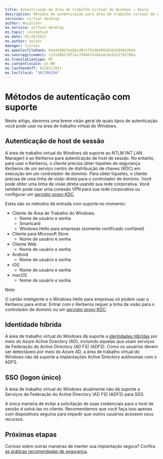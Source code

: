```yaml
---
title: Autenticação de área de trabalho virtual do Windows – Azure
description: Métodos de autenticação para área de trabalho virtual do Windows.
services: virtual-desktop
author: Heidilohr
ms.service: virtual-desktop
ms.topic: conceptual
ms.date: 02/26/2021
ms.author: helohr
manager: lizross
ms.openlocfilehash: 04a4366bfee6b1d9c5f52d649910163269962684
ms.sourcegitcommit: c27a20b278f2ac758447418ea4c8c61e27927d6a
ms.translationtype: MT
ms.contentlocale: pt-BR
ms.lasthandoff: 03/03/2021
ms.locfileid: "101709250"
---
```

# <a name="supported-authentication-methods"></a>Métodos de autenticação com suporte

Neste artigo, daremos uma breve visão geral de quais tipos de autenticação você pode usar na área de trabalho virtual do Windows.

## <a name="session-host-authentication"></a>Autenticação de host de sessão

A área de trabalho virtual do Windows dá suporte ao NTLM (NT LAN Manager) e ao Kerberos para autenticação de host de sessão. No entanto, para usar o Kerberos, o cliente precisa obter tíquetes de segurança Kerberos de um serviço centro de distribuição de chaves (KDC) em execução em um controlador de domínio. Para obter tíquetes, o cliente precisa de uma linha de visão direta para o controlador de domínio. Você pode obter uma linha de visão direta usando sua rede corporativa. Você também pode usar uma conexão VPN para sua rede corporativa ou configurar um [servidor proxy KDC](key-distribution-center-proxy.md).

Estes são os métodos de entrada com suporte no momento:

- Cliente de Área de Trabalho do Windows
    - Nome de usuário e senha
    - Smartcard
    - Windows Hello para empresas (somente certificado confiável)
- Cliente para Microsoft Store
    - Nome de usuário e senha
- Cliente Web
    - Nome de usuário e senha
- Android
    - Nome de usuário e senha
- iOS
    - Nome de usuário e senha
- macOS
    - Nome de usuário e senha

>[!NOTE]
>O cartão inteligente e o Windows Hello para empresas só podem usar o Kerberos para entrar. Entrar com o Kerberos requer a linha de visão para o controlador de domínio ou um [servidor proxy KDC](key-distribution-center-proxy.md).

## <a name="hybrid-identity"></a>Identidade híbrida

A área de trabalho virtual do Windows dá suporte a [identidades híbridas](../active-directory/hybrid/whatis-hybrid-identity.md) por meio do Azure Active Directory (AD), incluindo aquelas que usam serviços de Federação do Active Directory (AD FS) (ADFS). Como os usuários devem ser detectáveis por meio do Azure AD, a área de trabalho virtual do Windows não dá suporte a implantações Active Directory autônomas com o ADFS.

## <a name="single-sign-on-sso"></a>SSO (logon único)

A área de trabalho virtual do Windows atualmente não dá suporte a Serviços de Federação do Active Directory (AD FS) (ADFS) para SSO.

A única maneira de evitar a solicitação de suas credenciais para o host de sessão é salvá-las no cliente. Recomendamos que você faça isso apenas com dispositivos seguros para impedir que outros usuários acessem seus recursos.

## <a name="next-steps"></a>Próximas etapas

Curioso sobre outras maneiras de manter sua implantação segura? Confira [as práticas recomendadas de segurança](security-guide.md).
